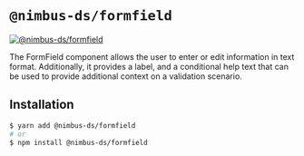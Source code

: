 # `@nimbus-ds/formfield`

[![@nimbus-ds/formfield](https://img.shields.io/npm/v/@nimbus-ds/formfield?label=%40nimbus-ds%2Fformfield)](https://www.npmjs.com/package/@nimbus-ds/formfield)

The FormField component allows the user to enter or edit information in text format. Additionally, it provides a label, and a conditional help text that can be used to provide additional context on a validation scenario.

## Installation

```sh
$ yarn add @nimbus-ds/formfield
# or
$ npm install @nimbus-ds/formfield
```
